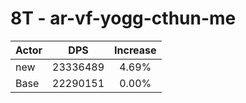 # 8T - ar-vf-yogg-cthun-me
| Actor | DPS | Increase |
|---|:---:|:---:|
|new|23336489|4.69%|
|Base|22290151|0.00%|
